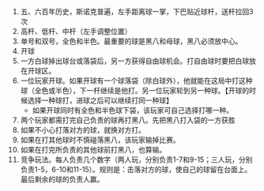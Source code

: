 1. 五、六百年历史，斯诺克普遍，左手距离球一掌，下巴贴近球杆，送杆拉回3次
2. 高杆、低杆、中杆（左手调整位置）
3. 单号和双号，全色和半色。最重要的球是黑八和母球，黑八必须放中心。
4. 开球
5. 一方白球掉出球台或落袋后，另一方获得自由球机会。打自由球时要把白球放在开球区。
6. 一位玩家开球。如果开球有一个球落袋（除白球外），他就能在这局中打这种球（全色或半色），下一杆继续是他打。另一位玩家轮到另一种球。【开球的时候选择一种球打，进球之后可以继续打同一种球】
    * 如果开球同时有全色和半色球下袋，该玩家可自己选择打哪一种。
7. 两个玩家都需打完自己负责的球再打黑八。先把黑八打入袋的一方获胜
8. 如果不小心打落对方的球，就换对方打。
9. 如果在打其他球时不慎碰落黑八，该玩家输掉比赛。
10. 如果在打完所负责的其他球前打黑八，也算输。
11. 竞争玩法。每人负责几个数字（两人玩，分别负责1-7和9-15；三人玩，分别负责1-5，6-10和11-15）。规则是：击落对方的球，使自己的球留在台面上。最后剩余的球的负责人赢。
